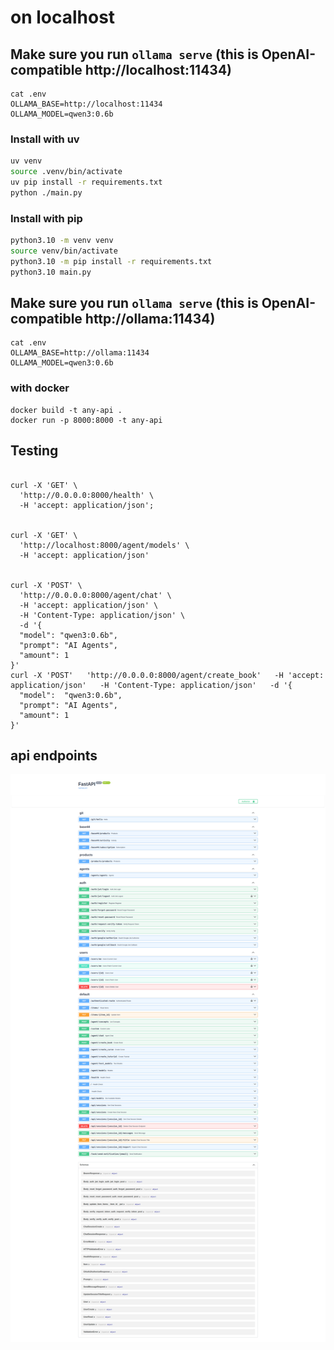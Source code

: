 # on localhost

## Make sure you run `ollama serve` (this is OpenAI-compatible http://localhost:11434)


```
cat .env
OLLAMA_BASE=http://localhost:11434
OLLAMA_MODEL=qwen3:0.6b
```



### Install with uv

```sh
uv venv
source .venv/bin/activate
uv pip install -r requirements.txt
python ./main.py
```

### Install with pip

```sh
python3.10 -m venv venv
source venv/bin/activate
python3.10 -m pip install -r requirements.txt
python3.10 main.py
```



## Make sure you run `ollama serve` (this is OpenAI-compatible http://ollama:11434)


```
cat .env
OLLAMA_BASE=http://ollama:11434
OLLAMA_MODEL=qwen3:0.6b
```


### with docker

```
docker build -t any-api .
docker run -p 8000:8000 -t any-api

```

## Testing

```

curl -X 'GET' \
  'http://0.0.0.0:8000/health' \
  -H 'accept: application/json';


curl -X 'GET' \
  'http://localhost:8000/agent/models' \
  -H 'accept: application/json'


curl -X 'POST' \
  'http://0.0.0.0:8000/agent/chat' \
  -H 'accept: application/json' \
  -H 'Content-Type: application/json' \
  -d '{
  "model": "qwen3:0.6b",
  "prompt": "AI Agents",
  "amount": 1
}'
curl -X 'POST'   'http://0.0.0.0:8000/agent/create_book'   -H 'accept: application/json'   -H 'Content-Type: application/json'   -d '{
  "model":  "qwen3:0.6b",
  "prompt": "AI Agents",
  "amount": 1
}'

```

## api endpoints

![api endpoints](https://raw.githubusercontent.com/santenova/any-api/refs/heads/main/api.png)
